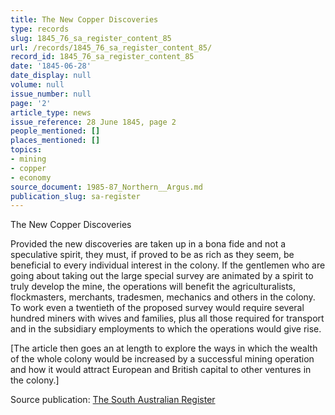 ```yaml
---
title: The New Copper Discoveries
type: records
slug: 1845_76_sa_register_content_85
url: /records/1845_76_sa_register_content_85/
record_id: 1845_76_sa_register_content_85
date: '1845-06-28'
date_display: null
volume: null
issue_number: null
page: '2'
article_type: news
issue_reference: 28 June 1845, page 2
people_mentioned: []
places_mentioned: []
topics:
- mining
- copper
- economy
source_document: 1985-87_Northern__Argus.md
publication_slug: sa-register
---
```


The New Copper Discoveries

Provided the new discoveries are taken up in a bona fide and not a speculative spirit, they must, if proved to be as rich as they seem, be beneficial to every individual interest in the colony.  If the gentlemen who are going about taking out the large special survey are animated by a spirit to truly develop the mine, the operations will benefit the agriculturalists, flockmasters, merchants, tradesmen, mechanics and others in the colony.  To work even a twentieth of the proposed survey would require several hundred miners with wives and families, plus all those required for transport and in the subsidiary employments to which the operations would give rise.

[The article then goes an at length to explore the ways in which the wealth of the whole colony would be increased by a successful mining operation and how it would attract European and British capital to other ventures in the colony.]

Source publication: [The South Australian Register](/publications/sa-register/)
